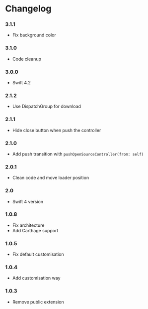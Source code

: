 Changelog
==========

### 3.1.1

- Fix background color  

### 3.1.0

- Code cleanup 

### 3.0.0

- Swift 4.2

### 2.1.2

- Use DispatchGroup for download

### 2.1.1

- Hide close button when push the controller

### 2.1.0

- Add push transition with `pushOpenSourceController(from: self)`

### 2.0.1

- Clean code and move loader position 

### 2.0

- Swift 4 version 

### 1.0.8

- Fix architecture
- Add Carthage support 

### 1.0.5

- Fix default customisation

### 1.0.4

- Add customisation way 

### 1.0.3

- Remove public extension 
